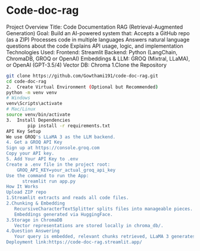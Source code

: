 # Code-doc-rag
Project Overview
Title: Code Documentation RAG (Retrieval-Augmented Generation)
Goal: Build an AI-powered system that:
Accepts a GitHub repo (as a ZIP)
Processes code in multiple languages
Answers natural language questions about the code
Explains API usage, logic, and implementation
Technologies Used:
   Frontend: Streamlit
   Backend: Python (LangChain, ChromaDB, GROQ or OpenAI)
   Embeddings & LLM: GROQ (Mixtral, LLaMA), or OpenAI (GPT-3.5/4)
   Vector DB: Chroma
 1.Clone the Repository
```bash
git clone https://github.com/Gowthami191/code-doc-rag.git
cd code-doc-rag
2.  Create Virtual Environment (Optional but Recommended)
python -m venv venv
# Windows
venv\Scripts\activate
# Mac/Linux
source venv/bin/activate
3.  Install Dependencies
        pip install -r requirements.txt
API Key Setup
We use GROQ's LLaMA 3 as the LLM backend.
4. Get a GROQ API Key
Sign up at https://console.groq.com
Copy your API key.
5. Add Your API Key to .env
Create a .env file in the project root:
    GROQ_API_KEY=your_actual_groq_api_key
Use the command to run the App:
      streamlit run app.py
How It Works
Upload ZIP repo
1.Streamlit extracts and reads all code files.
2.Chunking & Embedding
   RecursiveCharacterTextSplitter splits files into manageable pieces.
   Embeddings generated via HuggingFace.
3.Storage in ChromaDB
   Vector representations are stored locally in chroma_db/.
4.Question Answering
   Your query is embedded, relevant chunks retrieved, LLaMA 3 generates the answer.
Deployment link:https://code-doc-rag.streamlit.app/
